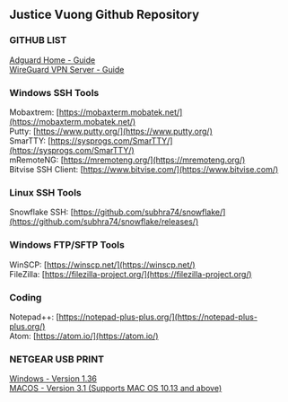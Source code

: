 ## Justice Vuong Github Repository

### GITHUB LIST
[Adguard Home - Guide](/adguard-home/)<br>
[WireGuard VPN Server - Guide](/wireguard-install/)

### Windows SSH Tools
Mobaxtrem: [https://mobaxterm.mobatek.net/](https://mobaxterm.mobatek.net/)<br>
Putty: [https://www.putty.org/](https://www.putty.org/)<br>
SmarTTY: [https://sysprogs.com/SmarTTY/](https://sysprogs.com/SmarTTY/)<br>
mRemoteNG: [https://mremoteng.org/](https://mremoteng.org/)<br>
Bitvise SSH Client: [https://www.bitvise.com/](https://www.bitvise.com/)<br>

### Linux SSH Tools
Snowflake SSH: [https://github.com/subhra74/snowflake/](https://github.com/subhra74/snowflake/releases/)<br>


### Windows FTP/SFTP Tools
WinSCP: [https://winscp.net/](https://winscp.net/)<br>
FileZilla: [https://filezilla-project.org/](https://filezilla-project.org/)<br>

### Coding
Notepad++: [https://notepad-plus-plus.org/](https://notepad-plus-plus.org/)<br>
Atom: [https://atom.io/](https://atom.io/)<br>

### NETGEAR USB PRINT
[Windows - Version 1.36](/Netgear-Print/USB-Printer_Win_v1.36.zip)<br>
[MACOS - Version 3.1 (Supports MAC OS 10.13 and above)](/Netgear-Print/USB-Printer-MAC_V3.1.zip)
